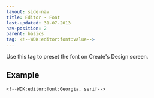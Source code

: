```yaml
---
layout: side-nav
title: Editor - Font
last-updated: 31-07-2013
nav-position: 2
parent: basics
tag: <!--WDK:editor:font:value-->
---
```


Use this tag to preset the font on Create's Design screen.

## Example

~~~
<!--WDK:editor:font:Georgia, serif-->
~~~